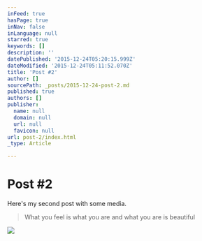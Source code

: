 ```yaml
---
inFeed: true
hasPage: true
inNav: false
inLanguage: null
starred: true
keywords: []
description: ''
datePublished: '2015-12-24T05:20:15.999Z'
dateModified: '2015-12-24T05:11:52.070Z'
title: 'Post #2'
author: []
sourcePath: _posts/2015-12-24-post-2.md
published: true
authors: []
publisher:
  name: null
  domain: null
  url: null
  favicon: null
url: post-2/index.html
_type: Article

---
```

# Post \#2

Here's my second post with some media.

> What you feel is what you are and what you are is beautiful

![](https://the-grid-user-content.s3-us-west-2.amazonaws.com/3a5b4354-0141-438f-a58e-c4e3053bef74.jpg)